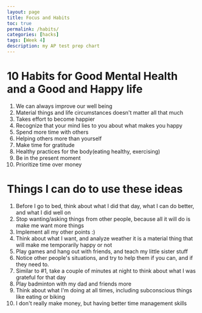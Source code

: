 ```yaml
---
layout: page
title: Focus and Habits
toc: true
permalink: /habits/
categories: [hacks]
tags: [Week 4]
description: my AP test prep chart
---
```

# 10 Habits for Good Mental Health and a Good and Happy life
1. We can always improve our well being
2. Material things and life circumstances doesn't matter all that much
3. Takes effort to become happier
4. Recognize that your mind lies to you about what makes you happy
5. Spend more time with others
6. Helping others more than yourself
7. Make time for gratitude
8. Healthy practices for the body(eating healthy, exercising)
9. Be in the present moment
10. Prioritize time over money

# Things I can do to use these ideas
1. Before I go to bed, think about what I did that day, what I can do better, and what I did well on
2. Stop wanting/asking things from other people, because all it will do is make me want more things
3. Implement all my other points :)
4. Think about what I want, and analyze weather it is a material thing that will make me temporarily happy or not
5. Play games and hang out with friends, and teach my little sister stuff
6. Notice other people's situations, and try to help them if you can, and if they need to.
7. Similar to #1, take a couple of minutes at night to think about what I was grateful for that day
8. Play badminton with my dad and friends more
9. Think about what I'm doing at all times, including subconscious things like eating or biking
10. I don't really make money, but having better time management skills